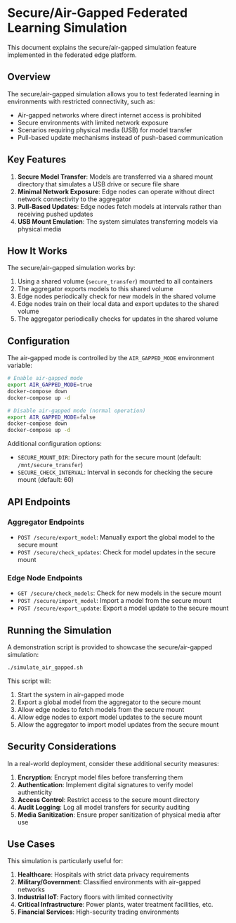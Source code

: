 # Secure/Air-Gapped Federated Learning Simulation

This document explains the secure/air-gapped simulation feature implemented in the federated edge platform.

## Overview

The secure/air-gapped simulation allows you to test federated learning in environments with restricted connectivity, such as:

- Air-gapped networks where direct internet access is prohibited
- Secure environments with limited network exposure
- Scenarios requiring physical media (USB) for model transfer
- Pull-based update mechanisms instead of push-based communication

## Key Features

1. **Secure Model Transfer**: Models are transferred via a shared mount directory that simulates a USB drive or secure file share
2. **Minimal Network Exposure**: Edge nodes can operate without direct network connectivity to the aggregator
3. **Pull-Based Updates**: Edge nodes fetch models at intervals rather than receiving pushed updates
4. **USB Mount Emulation**: The system simulates transferring models via physical media

## How It Works

The secure/air-gapped simulation works by:

1. Using a shared volume (`secure_transfer`) mounted to all containers
2. The aggregator exports models to this shared volume
3. Edge nodes periodically check for new models in the shared volume
4. Edge nodes train on their local data and export updates to the shared volume
5. The aggregator periodically checks for updates in the shared volume

## Configuration

The air-gapped mode is controlled by the `AIR_GAPPED_MODE` environment variable:

```bash
# Enable air-gapped mode
export AIR_GAPPED_MODE=true
docker-compose down
docker-compose up -d

# Disable air-gapped mode (normal operation)
export AIR_GAPPED_MODE=false
docker-compose down
docker-compose up -d
```

Additional configuration options:

- `SECURE_MOUNT_DIR`: Directory path for the secure mount (default: `/mnt/secure_transfer`)
- `SECURE_CHECK_INTERVAL`: Interval in seconds for checking the secure mount (default: 60)

## API Endpoints

### Aggregator Endpoints

- `POST /secure/export_model`: Manually export the global model to the secure mount
- `POST /secure/check_updates`: Check for model updates in the secure mount

### Edge Node Endpoints

- `GET /secure/check_models`: Check for new models in the secure mount
- `POST /secure/import_model`: Import a model from the secure mount
- `POST /secure/export_update`: Export a model update to the secure mount

## Running the Simulation

A demonstration script is provided to showcase the secure/air-gapped simulation:

```bash
./simulate_air_gapped.sh
```

This script will:

1. Start the system in air-gapped mode
2. Export a global model from the aggregator to the secure mount
3. Allow edge nodes to fetch models from the secure mount
4. Allow edge nodes to export model updates to the secure mount
5. Allow the aggregator to import model updates from the secure mount

## Security Considerations

In a real-world deployment, consider these additional security measures:

1. **Encryption**: Encrypt model files before transferring them
2. **Authentication**: Implement digital signatures to verify model authenticity
3. **Access Control**: Restrict access to the secure mount directory
4. **Audit Logging**: Log all model transfers for security auditing
5. **Media Sanitization**: Ensure proper sanitization of physical media after use

## Use Cases

This simulation is particularly useful for:

1. **Healthcare**: Hospitals with strict data privacy requirements
2. **Military/Government**: Classified environments with air-gapped networks
3. **Industrial IoT**: Factory floors with limited connectivity
4. **Critical Infrastructure**: Power plants, water treatment facilities, etc.
5. **Financial Services**: High-security trading environments
